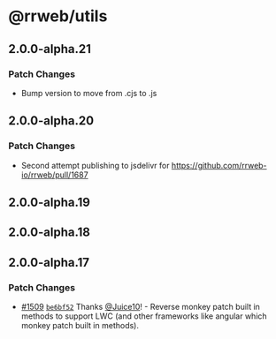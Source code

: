 # @rrweb/utils

## 2.0.0-alpha.21

### Patch Changes

- Bump version to move from .cjs to .js

## 2.0.0-alpha.20

### Patch Changes

- Second attempt publishing to jsdelivr for https://github.com/rrweb-io/rrweb/pull/1687

## 2.0.0-alpha.19

## 2.0.0-alpha.18

## 2.0.0-alpha.17

### Patch Changes

- [#1509](https://github.com/rrweb-io/rrweb/pull/1509) [`be6bf52`](https://github.com/rrweb-io/rrweb/commit/be6bf52c248c35de1b3491e3a3440ff61f876414) Thanks [@Juice10](https://github.com/Juice10)! - Reverse monkey patch built in methods to support LWC (and other frameworks like angular which monkey patch built in methods).
